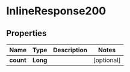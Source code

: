

# InlineResponse200

## Properties

Name | Type | Description | Notes
------------ | ------------- | ------------- | -------------
**count** | **Long** |  |  [optional]



